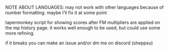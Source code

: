 NOTE ABOUT LANGUAGES: may not work with other languages because of number formatting. maybe I'll fix it at some point

tapermonkey script for showing scores after FM multipliers are applied on the mp history page. it works well enough to be used, but could use some more refining.

if it breaks you can make an issue and/or dm me on discord (sheppsu)
